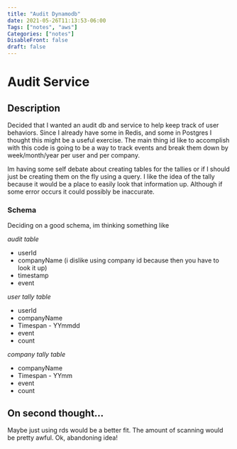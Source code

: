 ```yaml
---
title: "Audit Dynamodb"
date: 2021-05-26T11:13:53-06:00
Tags: ["notes", "aws"]
Categories: ["notes"]
DisableFront: false
draft: false
---
```


# Audit Service

## Description

Decided that I wanted an audit db and service to help keep track of user behaviors.
Since I already have some in Redis, and some in Postgres I thought this might be a useful exercise.
The main thing id like to accomplish with this code is going to be a way to track events and break
them down by week/month/year per user and per company. 

Im having some self debate about creating tables for the tallies or if I should just be creating
them on the fly using a query. I like the idea of the tally because it would be a place to easily
look that information up. Although if some error occurs it could possibly be inaccurate.

### Schema

Deciding on a good schema, im thinking something like

*audit table*
* userId
* companyName (i dislike using company id because then you have to look it up)
* timestamp
* event

*user tally table*
* userId
* companyName
* Timespan - YYmmdd
* event
* count

  
*company tally table*
* companyName
* Timespan - YYmm
* event
* count

## On second thought...

Maybe just using rds would be a better fit. The amount of scanning would be pretty awful. Ok, abandoning idea!